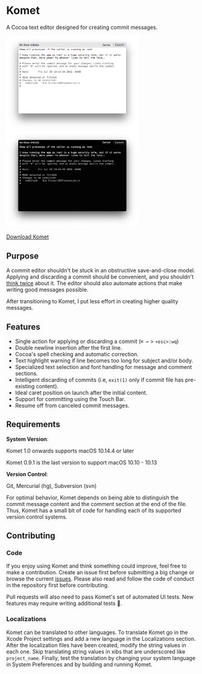 # Komet

A Cocoa text editor designed for creating commit messages.

<p float="left">
  <img src="screenshots/light.png" width="350 alt="Light version of Komet" />
  <img src="screenshots/dark.png" width="350" alt="Dark version of Komet" />
</p>

[Download Komet](https://zgcoder.net/software/komet/Komet.dmg)

## Purpose

A commit editor shouldn't be stuck in an obstructive save-and-close model. Applying and discarding a commit should be convenient, and you shouldn't [think twice](https://stackoverflow.com/a/4323790) about it. The editor should also automate actions that make writing good messages possible.

After transitioning to Komet, I put less effort in creating higher quality messages.

## Features

* Single action for applying or discarding a commit (`⌘ ↩` > `<esc>:wq`)
* Double newline insertion after the first line.
* Cocoa's spell checking and automatic correction.
* Text highlight warning if line becomes too long for subject and/or body.
* Specialized text selection and font handling for message and comment sections.
* Intelligent discarding of commits (i.e, `exit(1)` only if commit file has pre-existing content).
* Ideal caret position on launch after the initial content.
* Support for committing using the Touch Bar.
* Resume off from canceled commit messages.

## Requirements

**System Version**:

Komet 1.0 onwards supports macOS 10.14.4 or later

Komet 0.9.1 is the last version to support macOS 10.10 - 10.13

**Version Control**:

Git, Mercurial (hg), Subversion (svn)

For optimal behavior, Komet depends on being able to distinguish the commit message content and the comment section at the end of the file. Thus, Komet has a small bit of code for handling each of its supported version control systems.

## Contributing

### Code
If you enjoy using Komet and think something could improve, feel free to make a contribution. Create an issue first before submitting a big change or browse the current [issues](https://github.com/zorgiepoo/Komet/issues). Please also read and follow the code of conduct in the repository first before contributing.

Pull requests will also need to pass Komet's set of automated UI tests. New features may require writing additional tests 🙂.

### Localizations
Komet can be translated to other languages. To translate Komet go in the Xcode Project settings and add a new language in the Localizations section. After the localization files have been created, modify the string values in each one. Skip translating string values in xibs that are underscored like  `project_name`. Finally, test the translation by changing your system language in System Preferences and by building and running Komet.
